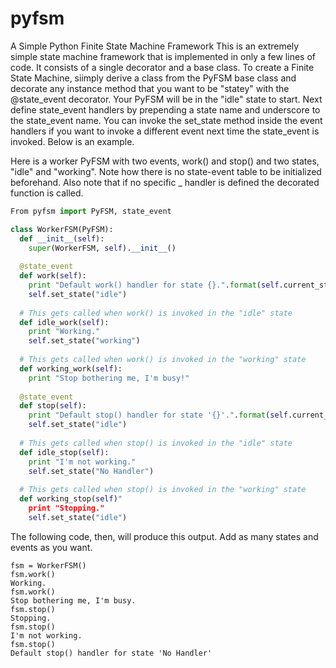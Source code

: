 # pyfsm
A Simple Python Finite State Machine Framework
This is an extremely simple state machine framework that is implemented in only a few lines of code.
It consists of a single decorator and a base class. To create a Finite State Machine, siimply derive a class from the PyFSM base class and decorate any instance method that you want to be "statey" with the @state_event decorator.  Your PyFSM will be in the "idle" state to start.
Next define state_event handlers by prepending a state name and underscore to the state_event name.  You can invoke the set_state method inside the event handlers if you want to invoke a different event next time the state_event is invoked.  Below is an example.  

Here is a worker PyFSM with two events, work() and stop() and two states, "idle" and "working".  Note how there is no state-event table to be initialized beforehand.  Also note that if no specific <state>_<event> handler is defined the decorated function is called.
```python
From pyfsm import PyFSM, state_event

class WorkerFSM(PyFSM):
  def __init__(self):
    super(WorkerFSM, self).__init__()
   
  @state_event
  def work(self):
    print "Default work() handler for state {}.".format(self.current_state)
    self.set_state("idle")
   
  # This gets called when work() is invoked in the "idle" state 
  def idle_work(self):
    print "Working."
    self.set_state("working")
   
  # This gets called when work() is invoked in the "working" state 
  def working_work(self):
    print "Stop bothering me, I'm busy!"
     
  @state_event
  def stop(self):
    print "Default stop() handler for state '{}'.".format(self.current_state)
    self.set_state("idle")
     
  # This gets called when stop() is invoked in the "idle" state 
  def idle_stop(self):
    print "I'm not working."
    self.set_state("No Handler")
    
  # This gets called when stop() is invoked in the "working" state 
  def working_stop(self)"
    print "Stopping."
    self.set_state("idle")
```
The following code, then, will produce this output.  Add as many states and events as you want.
```
fsm = WorkerFSM()
fsm.work()
Working.
fsm.work()
Stop bothering me, I'm busy.
fsm.stop()
Stopping.
fsm.stop()
I'm not working.
fsm.stop()
Default stop() handler for state 'No Handler'
```
